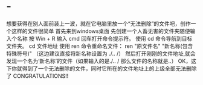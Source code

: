 # -
想要获得在别人面前装上一波，就在它电脑里放一个“无法删除”的文件吧，创作一个这样的文件很简单
首先来到windows桌面
先创建一个人畜无害的文件夹随便输入个名称
按 Win + R 输入 cmd 回车打开命令提示符。
使用 cd 命令导航到目标文件夹。
    cd 文件地址
使用 ren 命令重命名文件：
    ren "原文件名" "新名称(包含特殊符号)"   （这边建议直接将新名称设置为 ./.. /）
然后打开刚刚的文件地址,就会发现一个名为‘新名称’的文件（如果输入的是./.. / 那么文件的名称就是..）
OK，这下你就得到了一个无法删除的文件，同时它所在的文件地址上的上级全部无法删除了
CONGRATULATIONS!!
